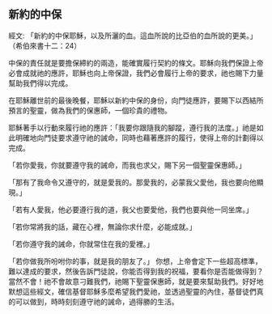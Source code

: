 ## 新約的中保 ##

經文: 「新約的中保耶穌，以及所灑的血。這血所說的比亞伯的血所說的更美。」（希伯來書十二：24）



中保的責任就是要擔保締約的兩造，能確實履行契約的條文。耶穌向我們保證上帝必會成就祂的應許，耶穌也向上帝保證，我們必會履行上帝的要求，祂也賜下力量幫助我們得以完成。

在耶穌離世前的最後晚餐，耶穌以新約中保的身份，向門徒應許，要賜下以西結所預言的聖靈，做為我們的保惠師，一個珍貴的禮物。

耶穌著手以行動來履行祂的應許：「我要你跟隨我的腳蹤，遵行我的法度。」祂是如此明確地向門徒要求遵守祂的誡命，同時也藉著應許的履行，使得上帝的計劃得以完成。

「若你愛我，你就要遵守我的誡命，而我也求父，賜下另一個聖靈保惠師。」

「那有了我命令又遵守的，就是愛我的。那愛我的，必蒙我父愛他，我也要向他顯現。」

「若有人愛我，他必要遵行我的道，我父也要愛他，我們也要與他一同坐席。」

「若你常將我的話，藏在心裡，無論你求什麼，必能成就。」

「若你遵守我的誡命，你就常住在我的愛裡。」

「若你做我所吩咐你的事，就是我的朋友了。」 你想，上帝會定下一些超高標準，難以達成的要求，然後告訴門徒說，你能否得到我的祝福，要看你是否能做得到？當然不會！祂不會故意刁難我們，祂賜下聖靈保惠師，就是要來幫助我們。好好地默想這些經文，確信基督耶穌多麼希望我們愛祂，並透過聖靈的內住，基督徒們真的可以做到，時時刻刻遵守祂的誡命，過得勝的生活。